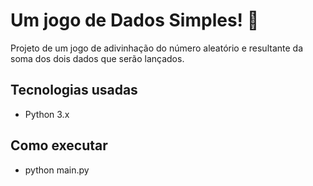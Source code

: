 # Um jogo de Dados Simples! 🎲

Projeto de um jogo de adivinhação do número aleatório e resultante da soma dos dois dados que serão lançados.

## Tecnologias usadas
- Python 3.x

## Como executar
- python main.py
